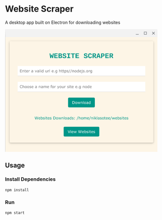 # Website Scraper

A desktop app built on Electron for downloading websites

![screenshot](screenshot.png)

## Usage

### Install Dependencies

```
npm install
```

### Run

```
npm start